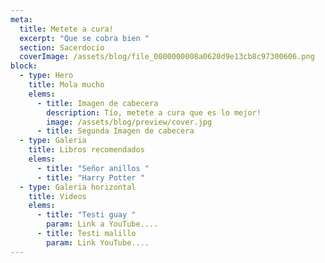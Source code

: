 ```yaml
---
meta:
  title: Metete a cura!
  excerpt: "Que se cobra bien "
  section: Sacerdocio
  coverImage: /assets/blog/file_0000000008a0620d9e13cb8c97300606.png
block:
  - type: Hero
    title: Mola mucho
    elems:
      - title: Imagen de cabecera
        description: Tío, metete a cura que es lo mejor!
        image: /assets/blog/preview/cover.jpg
      - title: Segunda Imagen de cabecera
  - type: Galeria
    title: Libros recomendados
    elems:
      - title: "Señor anillos "
      - title: "Harry Potter "
  - type: Galeria horizontal
    title: Videos
    elems:
      - title: "Testi guay "
        param: Link a YouTube....
      - title: Testi malillo
        param: Link YouTube....
---
```


